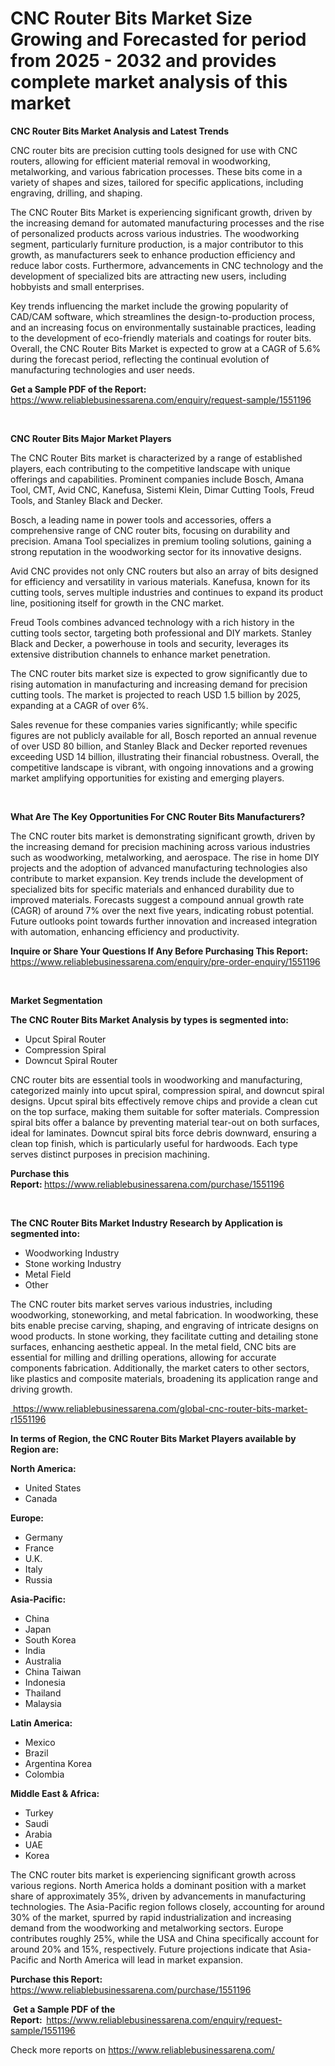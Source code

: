<p><h1>CNC Router Bits Market Size Growing and Forecasted for period from 2025 - 2032 and provides complete market analysis of this market</h1></p><p><strong>CNC Router Bits Market Analysis and Latest Trends</strong></p>
<p><p>CNC router bits are precision cutting tools designed for use with CNC routers, allowing for efficient material removal in woodworking, metalworking, and various fabrication processes. These bits come in a variety of shapes and sizes, tailored for specific applications, including engraving, drilling, and shaping.</p><p>The CNC Router Bits Market is experiencing significant growth, driven by the increasing demand for automated manufacturing processes and the rise of personalized products across various industries. The woodworking segment, particularly furniture production, is a major contributor to this growth, as manufacturers seek to enhance production efficiency and reduce labor costs. Furthermore, advancements in CNC technology and the development of specialized bits are attracting new users, including hobbyists and small enterprises.</p><p>Key trends influencing the market include the growing popularity of CAD/CAM software, which streamlines the design-to-production process, and an increasing focus on environmentally sustainable practices, leading to the development of eco-friendly materials and coatings for router bits. Overall, the CNC Router Bits Market is expected to grow at a CAGR of 5.6% during the forecast period, reflecting the continual evolution of manufacturing technologies and user needs.</p></p>
<p><strong>Get a Sample PDF of the Report:&nbsp;</strong> <a href="https://www.reliablebusinessarena.com/enquiry/request-sample/1551196?utm_campaign=2518&utm_medium=2&utm_source=Github&utm_content=ia&utm_term=08042025&utm_id=cnc-router-bits">https://www.reliablebusinessarena.com/enquiry/request-sample/1551196</a></p>
<p>&nbsp;</p>
<p><strong>CNC Router Bits Major Market Players</strong></p>
<p><p>The CNC Router Bits market is characterized by a range of established players, each contributing to the competitive landscape with unique offerings and capabilities. Prominent companies include Bosch, Amana Tool, CMT, Avid CNC, Kanefusa, Sistemi Klein, Dimar Cutting Tools, Freud Tools, and Stanley Black and Decker.</p><p>Bosch, a leading name in power tools and accessories, offers a comprehensive range of CNC router bits, focusing on durability and precision. Amana Tool specializes in premium tooling solutions, gaining a strong reputation in the woodworking sector for its innovative designs.</p><p>Avid CNC provides not only CNC routers but also an array of bits designed for efficiency and versatility in various materials. Kanefusa, known for its cutting tools, serves multiple industries and continues to expand its product line, positioning itself for growth in the CNC market.</p><p>Freud Tools combines advanced technology with a rich history in the cutting tools sector, targeting both professional and DIY markets. Stanley Black and Decker, a powerhouse in tools and security, leverages its extensive distribution channels to enhance market penetration.</p><p>The CNC router bits market size is expected to grow significantly due to rising automation in manufacturing and increasing demand for precision cutting tools. The market is projected to reach USD 1.5 billion by 2025, expanding at a CAGR of over 6%. </p><p>Sales revenue for these companies varies significantly; while specific figures are not publicly available for all, Bosch reported an annual revenue of over USD 80 billion, and Stanley Black and Decker reported revenues exceeding USD 14 billion, illustrating their financial robustness. Overall, the competitive landscape is vibrant, with ongoing innovations and a growing market amplifying opportunities for existing and emerging players.</p></p>
<p>&nbsp;</p>
<p><strong>What Are The Key Opportunities For CNC Router Bits Manufacturers?</strong></p>
<p><p>The CNC router bits market is demonstrating significant growth, driven by the increasing demand for precision machining across various industries such as woodworking, metalworking, and aerospace. The rise in home DIY projects and the adoption of advanced manufacturing technologies also contribute to market expansion. Key trends include the development of specialized bits for specific materials and enhanced durability due to improved materials. Forecasts suggest a compound annual growth rate (CAGR) of around 7% over the next five years, indicating robust potential. Future outlooks point towards further innovation and increased integration with automation, enhancing efficiency and productivity.</p></p>
<p><strong>Inquire or Share Your Questions If Any Before Purchasing This Report:</strong> <a href="https://www.reliablebusinessarena.com/enquiry/pre-order-enquiry/1551196?utm_campaign=2518&utm_medium=2&utm_source=Github&utm_content=ia&utm_term=08042025&utm_id=cnc-router-bits">https://www.reliablebusinessarena.com/enquiry/pre-order-enquiry/1551196</a></p>
<p>&nbsp;</p>
<p><strong>Market Segmentation</strong></p>
<p><strong>The CNC Router Bits Market Analysis by types is segmented into:</strong></p>
<p><ul><li>Upcut Spiral Router</li><li>Compression Spiral</li><li>Downcut Spiral Router</li></ul></p>
<p><p>CNC router bits are essential tools in woodworking and manufacturing, categorized mainly into upcut spiral, compression spiral, and downcut spiral designs. Upcut spiral bits effectively remove chips and provide a clean cut on the top surface, making them suitable for softer materials. Compression spiral bits offer a balance by preventing material tear-out on both surfaces, ideal for laminates. Downcut spiral bits force debris downward, ensuring a clean top finish, which is particularly useful for hardwoods. Each type serves distinct purposes in precision machining.</p></p>
<p><strong>Purchase this Report:&nbsp;</strong><a href="https://www.reliablebusinessarena.com/purchase/1551196?utm_campaign=2518&utm_medium=2&utm_source=Github&utm_content=ia&utm_term=08042025&utm_id=cnc-router-bits">https://www.reliablebusinessarena.com/purchase/1551196</a></p>
<p>&nbsp;</p>
<p><strong>The CNC Router Bits Market Industry Research by Application is segmented into:</strong></p>
<p><ul><li>Woodworking Industry</li><li>Stone working Industry</li><li>Metal Field</li><li>Other</li></ul></p>
<p><p>The CNC router bits market serves various industries, including woodworking, stoneworking, and metal fabrication. In woodworking, these bits enable precise carving, shaping, and engraving of intricate designs on wood products. In stone working, they facilitate cutting and detailing stone surfaces, enhancing aesthetic appeal. In the metal field, CNC bits are essential for milling and drilling operations, allowing for accurate components fabrication. Additionally, the market caters to other sectors, like plastics and composite materials, broadening its application range and driving growth.</p></p>
<p><a href="https://www.reliablebusinessarena.com/global-cnc-router-bits-market-r1551196?utm_campaign=2518&utm_medium=2&utm_source=Github&utm_content=ia&utm_term=08042025&utm_id=cnc-router-bits">&nbsp;https://www.reliablebusinessarena.com/global-cnc-router-bits-market-r1551196</a></p>
<p><strong>In terms of Region, the CNC Router Bits Market Players available by Region are:</strong></p>
<p>
    <p> <strong> North America: </strong>
        <ul>
            <li>United States</li>
            <li>Canada</li>
        </ul>
        </p> 
    <p> <strong> Europe: </strong>
        <ul>
            <li>Germany</li>
            <li>France</li>
            <li>U.K.</li>
            <li>Italy</li>
            <li>Russia</li>
        </ul>
        </p> 
    <p> <strong> Asia-Pacific: </strong>
        <ul>
            <li>China</li>
            <li>Japan</li>
            <li>South Korea</li>
            <li>India</li>
            <li>Australia</li>
            <li>China Taiwan</li>
            <li>Indonesia</li>
            <li>Thailand</li>
            <li>Malaysia</li>
        </ul>
        </p> 
    <p> <strong> Latin America: </strong>
        <ul>
            <li>Mexico</li>
            <li>Brazil</li>
            <li>Argentina Korea</li>
            <li>Colombia</li>
        </ul>
        </p> 
    <p> <strong> Middle East & Africa: </strong>
        <ul>
            <li>Turkey</li>
            <li>Saudi</li>
            <li>Arabia</li>
            <li>UAE</li>
            <li>Korea</li>
        </ul>
    </p>
    </p>
<p><p>The CNC router bits market is experiencing significant growth across various regions. North America holds a dominant position with a market share of approximately 35%, driven by advancements in manufacturing technologies. The Asia-Pacific region follows closely, accounting for around 30% of the market, spurred by rapid industrialization and increasing demand from the woodworking and metalworking sectors. Europe contributes roughly 25%, while the USA and China specifically account for around 20% and 15%, respectively. Future projections indicate that Asia-Pacific and North America will lead in market expansion.</p></p>
<p><strong>Purchase this Report: </strong><a href="https://www.reliablebusinessarena.com/purchase/1551196?utm_campaign=2518&utm_medium=2&utm_source=Github&utm_content=ia&utm_term=08042025&utm_id=cnc-router-bits">https://www.reliablebusinessarena.com/purchase/1551196</a></p>
<p>&nbsp;<strong>Get a Sample PDF of the Report:&nbsp;&nbsp;</strong><a href="https://www.reliablebusinessarena.com/enquiry/request-sample/1551196?utm_campaign=2518&utm_medium=2&utm_source=Github&utm_content=ia&utm_term=08042025&utm_id=cnc-router-bits">https://www.reliablebusinessarena.com/enquiry/request-sample/1551196</a></p>
<p><strong></strong></p>
<p>Check more reports on <a href="https://www.reliablebusinessarena.com/?utm_campaign=2518&utm_medium=2&utm_source=Github&utm_content=ia&utm_term=08042025&utm_id=cnc-router-bits">https://www.reliablebusinessarena.com/</a></p>